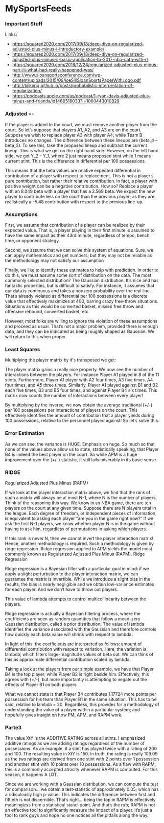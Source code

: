 # MySportsFeeds

### Important Stuff

Links: 
* https://squared2020.com/2017/09/18/deep-dive-on-regularized-adjusted-plus-minus-i-introductory-example/
* https://squared2020.com/2017/09/18/deep-dive-on-regularized-adjusted-plus-minus-ii-basic-application-to-2017-nba-data-with-r/
* https://squared2020.com/2018/12/24/regularized-adjusted-plus-minus-part-iii-what-had-really-happened-was/
* http://www.sloansportsconference.com/wp-content/uploads/2015/09/joeSillSloanSportsPaperWithLogo.pdf
* http://bjlkeng.github.io/posts/probabilistic-interpretation-of-regularization/
* https://podcasts.apple.com/us/podcast/1-ryan-davis-adjusted-plus-minus-and-friends/id1469516033?i=1000443010829


### Adjusted +-

If the player is added to the court, we must remove another player from the court. So let’s suppose that players A1, A2, and A3 are on the court. Suppose we wish to replace player A3 with player A4; while Team B introduces no changes. The difference between these lineups are (beta_4 – beta_3). To see this, take the proposed lineup and subtract the current lineup. This is what we get on the right hand side. However, on the left hand side, we get Y_2 – Y_1, where 2 just means proposed stint while 1 means current stint. This is the difference in differential per 100 possessions.

This means that the beta values are relative expected differential in contribution of a player with respect to replacement. This is not a player’s pure contribution, but rather their relative contribution. In fact, a player with positive weight can be a negative contribution. How so? Replace a player with an 8.049 beta with a player that has a 2.569 beta. We expect the new player to contribute less on the court than the previous player; as they are realistically a -5.48 contribution with respect to the previous line-up.

### Assumptions

First, we assume that contribution of a player can be realized by their expected value. That is, a player playing in their first minute is assumed to have the same impact as their 43rd minute, regardless of tempo, bench time, or opponent strategy.

Second, we assume that we can solve this system of equations. Sure, we can apply mathematics and get numbers; but they may not be reliable as the methodology may not satisfy our assumption

Finally, we like to identify these estimates to help with prediction. In order to do this, we must assume some sort of distribution on the data. The most commonly selected distribution? The Gaussian distribution. It’s nice and has fantastic properties, but is difficult to satisfy. For instance, it assumes that our data is continuous and takes a nonzero probability over the real line. That’s already violated as differential per 100 possessions is a discrete value that effectively maximizes at 400, barring crazy free-throw situations. Situations as this would be converted basket, missed free throw and offensive rebound, converted basket; etc.

However, most folks are willing to ignore the violation of these assumptions and proceed as usual. That’s not a major problem, provided there is enough data, and they can be indicated as being roughly shaped as Gaussian. We will return to this when proper.

### Least Squares

Multiplying the player matrix by it's transposed we get:

The player matrix gains a really nice property. We now see the number of interactions between the players. For instance Player A1 played in 8 of the 11 stints. Furthermore, Player A1 player with A2 four times, A3 five times, A4 four times, and A5 three times. Similarly, Player A1 played against B1 and B2 each five times, B3 and B5 four times, and against Player B4 six times. This matrix now counts the number of interactions between every player!

By multiplying by the inverse, we now obtain the average traditional (+/-) per 100 possessions per interactions of players on the court. This effectively identifies the amount of contribution that a player yields during 100 possessions, relative to the personnel played against! So let’s solve this.


### Error Estimation
As we can see, the variance is HUGE. Emphasis on huge. So much so that none of the values above allow us to state, statistically speaking, that Player B4 is indeed the best player on the court. So while APM is a huge improvement over the (+/-) statistic, it still fails miserably in its basic sense.


### RIDGE
Regularized Adjusted Plus Minus (RAPM)

If we look at the player interaction matrix above, we find that the rank of such a matrix will always be at most N-1, where N is the number of players. Think of the reasoning this way. We know in an NBA game, there are ten players on the court at any given time. Suppose there are N players total in the league. Each degree of freedom, or independent pieces of information, is equivalent to asking each player “are you in the game right now?” If we ask the first N-1 players, we know whether player N is in the game without having to ask him, regardless of permutations in asking which players.

If this rank is never N, then we cannot invert the player interaction matrix! Hence, another methodology is required. Such a methodology is given by ridge regression. Ridge regression applied to APM yields the model most commonly known as Regularized Adjusted Plus Minus (RAPM).
Ridge Regression

Ridge regression is a Bayesian filter with a particular goal in mind: if we apply a slight perturbation to the player interaction matrix, we can guarantee the matrix is invertible. While we introduce a slight bias in the results, the bias is nearly negligible and we obtain low-variance estimates for each player. And we don’t have to throw out players.

This value of lambda attempts to control multicollinearity between the players.

Ridge regression is actually a Bayesian filtering process, where the coefficients are seen as random quantities that follow a mean-zero Gaussian distribution, called a prior distribution. The value of lambda identifies the variance associated with the Gaussian and therefore controls how quickly each beta value will shrink with respect to lambda.

In light of this, the coefficients are interpreted as follows: amount of differential contribution with respect to variation. Here, the variation is lambda; which filters large-magnitude values of beta out. We can think of this as approximate differential contribution scaled by lambda.

Taking a look at the players from our simple example, we have that Player B4 is the top player; while Player B2 is right beside him. Effectively, this agrees with (+/-), but more importantly is attempting to negate out the effects of Player B1 on both players.

What we cannot state is that Player B4 contributes 1.17724 more points per possession for his team than Player B1 in the same situation. This has to be said, relative to lambda = 20. Regardless, this provides for a methodology of understanding the value of a player within a particular system; and hopefully gives insight on how PM, APM, and RAPM work.

### Parte3

The value XtY is the ADDITIVE RATING across all stints. I emphasized additive ratings as we are adding ratings regardless of the number of possessions. As an example, if a stint has played twice with a rating of 200 and 100. The resulting value in XtY is 150. In truth, the rating is really 109.09 as the two ratings are derived from one stint with 2 points over 1 possession and another stint with 10 points over 10 possessions. As a flaw with RAPM, this is a commonly accepted atrocity whenever RAPM is computed. For this season, it happens A LOT.


Since we are working with a Gaussian distribution, we can compute the test for comparison… we obtain a test-statistic of approximately 0.05; which has a ridiculously high p-value. This indicates the difference between first and fiftieth is not discernible. That’s right… being the top in RAPM is effectively meaningless from a statistical stand-point. And that’s the rub; RAPM is not an effective tool to significantly measure the impact of a player. It’s just a tool to rank guys and hope no one notices all the pitfalls along the way.
